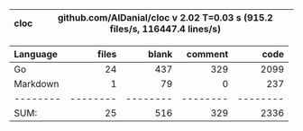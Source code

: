 cloc|github.com/AlDanial/cloc v 2.02  T=0.03 s (915.2 files/s, 116447.4 lines/s)
--- | ---

Language|files|blank|comment|code
:-------|-------:|-------:|-------:|-------:
Go|24|437|329|2099
Markdown|1|79|0|237
--------|--------|--------|--------|--------
SUM:|25|516|329|2336
